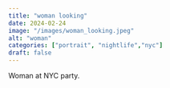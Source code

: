 ```yaml
---
title: "woman looking"
date: 2024-02-24
image: "/images/woman_looking.jpeg"
alt: "woman"
categories: ["portrait", "nightlife","nyc"]
draft: false
---
```


Woman at NYC party. 
